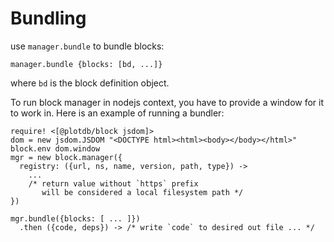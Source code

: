 # Bundling

use `manager.bundle` to bundle blocks:

    manager.bundle {blocks: [bd, ...]}

where `bd` is the block definition object.

To run block manager in nodejs context, you have to provide a window for it to work in. Here is an example of running a bundler:

    require! <[@plotdb/block jsdom]>
    dom = new jsdom.JSDOM "<DOCTYPE html><html><body></body></html>"
    block.env dom.window
    mgr = new block.manager({
      registry: ({url, ns, name, version, path, type}) ->
        ...
        /* return value without `https` prefix
           will be considered a local filesystem path */
    })

    mgr.bundle({blocks: [ ... ]})
      .then ({code, deps}) -> /* write `code` to desired out file ... */
